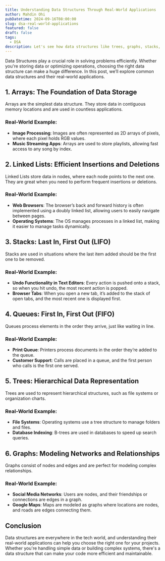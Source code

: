 ```yaml
---
title: Understanding Data Structures Through Real-World Applications
author: Mahdin Ohi
pubDatetime: 2024-09-16T08:00:00
slug: dsa-real-world-applications
featured: false
draft: false
tags:
  - DSA
description: Let's see how data structures like trees, graphs, stacks, and queues are used in real-world systems, such as social media networks or operating systems.
---
```


Data Structures play a crucial role in solving problems efficiently. Whether you're storing data or optimizing operations, choosing the right data structure can make a huge difference. In this post, we’ll explore common data structures and their real-world applications.

## 1. Arrays: The Foundation of Data Storage

Arrays are the simplest data structure. They store data in contiguous memory locations and are used in countless applications.

### Real-World Example:

- **Image Processing**: Images are often represented as 2D arrays of pixels, where each pixel holds RGB values.
- **Music Streaming Apps**: Arrays are used to store playlists, allowing fast access to any song by index.

## 2. Linked Lists: Efficient Insertions and Deletions

Linked Lists store data in nodes, where each node points to the next one. They are great when you need to perform frequent insertions or deletions.

### Real-World Example:

- **Web Browsers**: The browser’s back and forward history is often implemented using a doubly linked list, allowing users to easily navigate between pages.
- **Operating Systems**: The OS manages processes in a linked list, making it easier to manage tasks dynamically.

## 3. Stacks: Last In, First Out (LIFO)

Stacks are used in situations where the last item added should be the first one to be removed.

### Real-World Example:

- **Undo Functionality in Text Editors**: Every action is pushed onto a stack, so when you hit undo, the most recent action is popped.
- **Browser Tabs**: When you open a new tab, it’s added to the stack of open tabs, and the most recent one is displayed first.

## 4. Queues: First In, First Out (FIFO)

Queues process elements in the order they arrive, just like waiting in line.

### Real-World Example:

- **Print Queue**: Printers process documents in the order they’re added to the queue.
- **Customer Support**: Calls are placed in a queue, and the first person who calls is the first one served.

## 5. Trees: Hierarchical Data Representation

Trees are used to represent hierarchical structures, such as file systems or organization charts.

### Real-World Example:

- **File Systems**: Operating systems use a tree structure to manage folders and files.
- **Database Indexing**: B-trees are used in databases to speed up search queries.

## 6. Graphs: Modeling Networks and Relationships

Graphs consist of nodes and edges and are perfect for modeling complex relationships.

### Real-World Example:

- **Social Media Networks**: Users are nodes, and their friendships or connections are edges in a graph.
- **Google Maps**: Maps are modeled as graphs where locations are nodes, and roads are edges connecting them.

## Conclusion

Data structures are everywhere in the tech world, and understanding their real-world applications can help you choose the right one for your projects. Whether you're handling simple data or building complex systems, there's a data structure that can make your code more efficient and maintainable.
